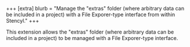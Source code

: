 +++
[extra]
	blurb = "Manage the \"extras\" folder (where arbitrary data can be included in a project) with a File Exporer-type interface from within Stencyl."
+++

This extension allows the "extras" folder (where arbitrary data can be included in a project) to be managed with a File Exporer-type interface.
